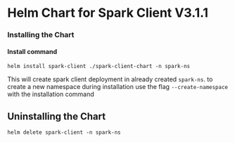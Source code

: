 # Helm Chart for Spark Client V3.1.1

### Installing the Chart

#### Install command
`helm install spark-client ./spark-client-chart -n spark-ns`

This will create spark client deployment in already created `spark-ns`. to create a new namespace during installation use the flag `--create-namespace`  with the installation command

## Uninstalling the Chart

`helm delete spark-client -n spark-ns`
